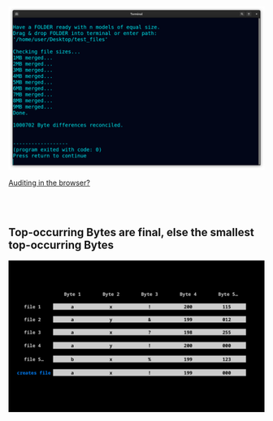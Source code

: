 <!--
Merge any models or files of any quantity, based on Byte occurrence.
-->



<p align="center">
  <img src="https://raw.githubusercontent.com/compromise-evident/StatMerge/main/Other/Terminal_e3c88c6341be0cb011b3fec8d8cdc828b41bb588bc676dc1abe7109221e235f6.png">
</p>

[Auditing in the browser?](https://coliru.stacked-crooked.com/a/d8158f64b4909bc5)

<br>
<br>

## Top-occurring Bytes are final, else the smallest top-occurring Bytes

<p align="center">
  <img src="https://raw.githubusercontent.com/compromise-evident/StatMerge/main/Other/What_it_does_b53a4b1452da928659635b21abd83f30418c241ee2af94802f0f30e151a99787.png">
</p>
